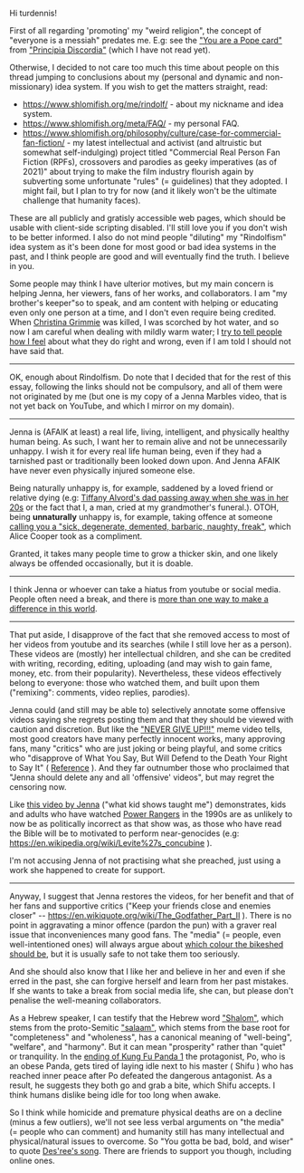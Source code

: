 Hi turdennis!

First of all regarding 'promoting' my "weird religion", the concept of
"everyone is a messiah" predates me. E.g: see the ["You are a Pope card"](https://www.principiadiscordia.com/downloads/pope_card.pdf)
from ["Principia Discordia"](https://en.wikipedia.org/wiki/Principia_Discordia)
(which I have not read yet).

Otherwise, I decided to not care too much this time about people on this thread jumping to conclusions about my (personal and dynamic and non-missionary) idea system. If you wish to get the matters straight, read:

* https://www.shlomifish.org/me/rindolf/ - about my nickname and idea system.
* https://www.shlomifish.org/meta/FAQ/ - my personal FAQ.
* https://www.shlomifish.org/philosophy/culture/case-for-commercial-fan-fiction/ - my latest intellectual and activist (and altruistic but somewhat self-indulging) project titled "Commercial Real Person Fan Fiction (RPFs), crossovers and parodies as geeky imperatives (as of 2021)" about trying to make the film industry flourish again by subverting some unfortunate "rules" (= guidelines) that they adopted. I might fail, but I plan to try for now (and it likely won't be the ultimate challenge that humanity faces).

These are all publicly and gratisly accessible web pages, which should be usable with client-side scripting disabled. I'll still love you if you don't wish to be better informed. I also do not mind people "diluting" my "Rindolfism" idea system as it's been done for most good or bad idea systems in the past, and I think people are good and will eventually find the truth. I believe in you.

Some people may think I have ulterior motives, but my main concern is helping Jenna, her viewers, fans of her works, and collaborators. I am "my brother's keeper"so to speak, and am content with helping or educating even only one person at a time, and I don't even require being credited. When [Christina Grimmie](https://en.wikipedia.org/wiki/Christina_Grimmie) was killed, I was scorched by hot water, and so now I am careful when dealing with mildly warm water; I [try to tell people how I feel](https://www.youtube.com/watch?v=QUQsqBqxoR4) about what they do right and wrong, even if I am told I should not have said that.

----

OK, enough about Rindolfism. Do note that I decided that for the rest of this essay, following the links should not be compulsory, and all of them were not originated by me (but one is my copy of a Jenna Marbles video, that is not yet back on YouTube, and which I mirror on my domain).

----

Jenna is (AFAIK at least) a real life, living, intelligent, and physically healthy human being. As such, I want her to remain alive and not be unnecessarily unhappy. I wish it for every real life human being, even if they had a tarnished past or traditionally been looked down upon. And Jenna AFAIK have never even physically injured someone else.

Being naturally unhappy is, for example, saddened by a loved friend or relative dying (e.g: [Tiffany Alvord's dad passing away when she was in her 20s](https://www.youtube.com/watch?v=V_yBN5J4Bjk) or the fact that I, a man, cried at my grandmother's funeral.). OTOH, being **unnaturally** unhappy is, for example, taking offence at someone [calling you a "sick, degenerate, demented, barbaric, naughty, freak"](https://www.youtube.com/watch?v=KNYI3iINXrQ), which Alice Cooper took as a compliment.

Granted, it takes many people time to grow a thicker skin, and one likely always be offended occasionally, but it is doable.

----

I think Jenna or whoever can take a hiatus from youtube or social media. People often need a break, and there is [more than one way to make a difference in this world](https://en.wikipedia.org/wiki/There%27s_more_than_one_way_to_do_it).

----

That put aside, I disapprove of the fact that she removed access to most of her videos from youtube and its searches (while I still love her as a person). These videos are (mostly) her intellectual children, and she can be credited with writing, recording, editing, uploading (and may wish to gain fame, money, etc. from their popularity). Nevertheless, these videos effectively belong to everyone: those who watched them, and built upon them ("remixing": comments, video replies, parodies).

Jenna could (and still may be able to) selectively annotate some offensive videos saying she regrets posting them and that they should be viewed with caution and discretion. But like the ["NEVER GIVE UP!!!"](https://www.youtube.com/watch?v=KxGRhd_iWuE) meme video tells, most good creators have many perfectly innocent works, many approving fans, many "critics" who are just joking or being playful, and some critics who "disapprove of What You Say, But Will Defend to the Death Your Right to Say It" ( [Reference](https://quoteinvestigator.com/2015/06/01/defend-say/) ). And they far outnumber those who proclaimed that "Jenna should delete any and all 'offensive' videos", but may regret the censoring now.

Like [this video by Jenna](https://www.shlomifish.org/Files/files/video/What%20Kid%20Shows%20Taught%20Me-ROZjaxT_0Hw.webm) ("what kid shows taught me") demonstrates, kids and adults who have watched [Power Rangers](https://en.wikipedia.org/wiki/Mighty_Morphin_Power_Rangers)
in the 1990s are as unlikely to now be as politically incorrect as that show was, as those
who have read the Bible will be to motivated to perform near-genocides (e.g:
https://en.wikipedia.org/wiki/Levite%27s_concubine ).

I'm not accusing Jenna of not practising what she preached, just using a work she happened to create for support.

----

Anyway, I suggest that Jenna restores the videos, for her benefit and that of her fans and supportive critics ("Keep your friends close and enemies closer" -- https://en.wikiquote.org/wiki/The_Godfather_Part_II ). There is no point in aggravating a minor offence (pardon the pun) with a graver real issue that inconveniences many good fans. The "media" (= people, even well-intentioned ones) will always argue about [which colour the bikeshed should be](http://bikeshed.com/), but it is usually safe to not take them too seriously.

And she should also know that I like her and believe in her and even if she erred in the past, she can forgive herself and learn from her past mistakes. If she wants to take a break from social media life, she can, but please don't penalise the well-meaning collaborators.

As a Hebrew speaker, I can testify that the Hebrew word ["Shalom"](https://en.wikipedia.org/wiki/Shalom), which stems from the proto-Semitic ["salaam"](https://en.wiktionary.org/wiki/Reconstruction:Proto-Semitic/%C5%A1al%C4%81m-), which stems from the base root for "completeness" and "wholeness", has a canonical meaning of "well-being", "welfare", and "harmony". But it can mean "prosperity" rather than "quiet" or tranquility. In the [ending of Kung Fu Panda 1](https://www.youtube.com/watch?v=UBN77b4P39s) the protagonist, Po, who is an obese Panda, gets tired of laying idle next to his master ( Shifu ) who has reached inner peace after Po defeated the dangerous antagonist. As a result, he suggests they both go and grab a bite, which Shifu accepts. I think humans dislike being idle for too long when awake.

So I think while homicide and premature physical deaths are on a decline (minus a few outliers), we'll not see less verbal arguments on "the media" (= people who can comment) and humanity still has many intellectual and physical/natural issues to overcome. So "You gotta be bad, bold, and wiser" to quote [Des'ree's song](https://www.youtube.com/watch?v=pO40TcKa_5U). There are friends to support you though, including online ones.
